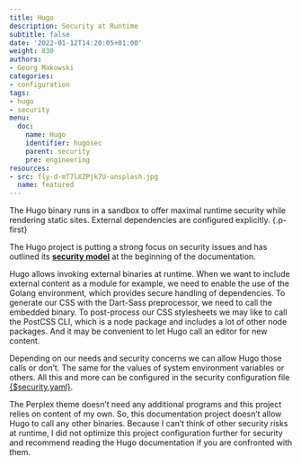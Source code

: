 ```yaml
---
title: Hugo
description: Security at Runtime
subtitle: false
date: '2022-01-12T14:20:05+01:00'
weight: 830
authors:
- Georg Makowski
categories:
- configuration
tags:
- hugo
- security
menu:
  doc:
    name: Hugo
    identifier: hugosec
    parent: security
    pre: engineering
resources:
- src: fly-d-mT7lXZPjk7U-unsplash.jpg
  name: featured
---
```


The Hugo binary runs in a sandbox to offer maximal runtime security while rendering static sites. External dependencies are configured explicitly.
{.p-first} <!--more-->

The Hugo project is putting a strong focus on security issues and has outlined its [**security model**][hugo] at the beginning of the documentation.

Hugo allows invoking external binaries at runtime. When we want to include external content as a module for example, we need to enable the use of the Golang environment, which provides secure handling of dependencies. To generate our CSS with the Dart-Sass preprocessor, we need to call the embedded binary. To post-process our CSS stylesheets we may like to call the PostCSS CLI, which is a node package and includes a lot of other node packages. And it may be convenient to let Hugo call an editor for new content.

Depending on our needs and security concerns we can allow Hugo those calls or don’t. The same for the values of system environment variables or others. All this and more can be configured in the security configuration file [{$security.yaml}][secyaml].

The Perplex theme doesn’t need any additional programs and this project relies on content of my own. So, this documentation project doesn’t allow Hugo to call any other binaries. Because I can’t think of other security risks at runtime, I did not optimize this project configuration further for security and recommend reading the Hugo documentation if you are confronted with them.

[hugo]: https://gohugo.io/about/security-model "Hugo’s Security Model"
[secyaml]: /doc/appendix/config/securityyaml
